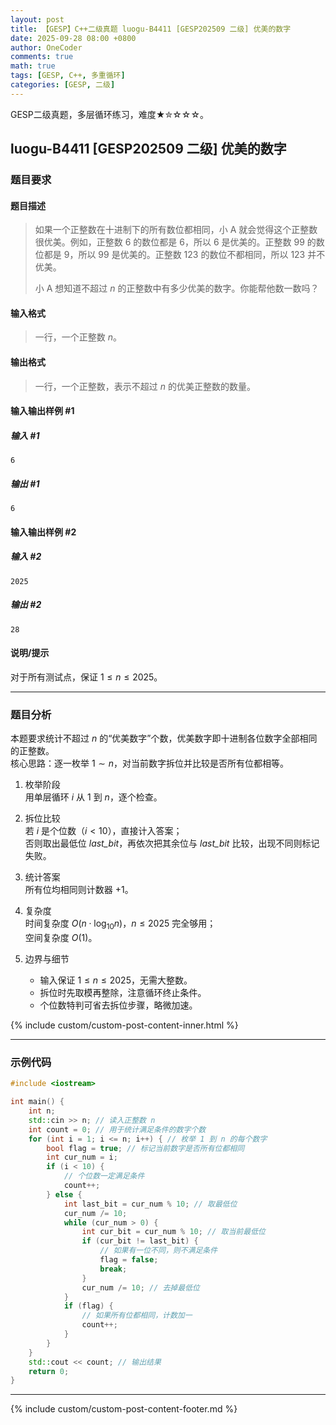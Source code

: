 ```yaml
---
layout: post
title: 【GESP】C++二级真题 luogu-B4411 [GESP202509 二级] 优美的数字
date: 2025-09-28 08:00 +0800
author: OneCoder
comments: true
math: true
tags: [GESP, C++, 多重循环]
categories: [GESP, 二级]
---
```

GESP二级真题，多层循环练习，难度★✮☆☆☆。

<!--more-->

## luogu-B4411 [GESP202509 二级] 优美的数字

### 题目要求

#### 题目描述

>如果一个正整数在十进制下的所有数位都相同，小 A 就会觉得这个正整数很优美。例如，正整数 $6$ 的数位都是 $6$，所以 $6$ 是优美的。正整数 $99$ 的数位都是 $9$，所以 $99$ 是优美的。正整数 $123$ 的数位不都相同，所以 $123$ 并不优美。
>
>小 A 想知道不超过 $n$ 的正整数中有多少优美的数字。你能帮他数一数吗？

#### 输入格式

>一行，一个正整数 $n$。

#### 输出格式

>一行，一个正整数，表示不超过 $n$ 的优美正整数的数量。

#### 输入输出样例 #1

##### 输入 #1

```plaintext
6
```

##### 输出 #1

```plaintext
6
```

#### 输入输出样例 #2

##### 输入 #2

```plaintext
2025
```

##### 输出 #2

```plaintext
28
```

#### 说明/提示

对于所有测试点，保证 $1 \leq n \leq 2025$。

---

### 题目分析

本题要求统计不超过 $n$ 的“优美数字”个数，优美数字即十进制各位数字全部相同的正整数。  
核心思路：逐一枚举 $1\sim n$，对当前数字拆位并比较是否所有位都相等。

1. 枚举阶段  
   用单层循环 $i$ 从 $1$ 到 $n$，逐个检查。

2. 拆位比较  
   若 $i$ 是个位数（$i<10$），直接计入答案；  
   否则取出最低位 $\textit{last\_bit}$，再依次把其余位与 $\textit{last\_bit}$ 比较，出现不同则标记失败。

3. 统计答案  
   所有位均相同则计数器 $+1$。

4. 复杂度  
   时间复杂度 $O(n\cdot\log_{10}n)$，$n\le 2025$ 完全够用；  
   空间复杂度 $O(1)$。

5. 边界与细节  
   - 输入保证 $1\le n\le 2025$，无需大整数。  
   - 拆位时先取模再整除，注意循环终止条件。  
   - 个位数特判可省去拆位步骤，略微加速。

{% include custom/custom-post-content-inner.html %}

---

### 示例代码

```cpp
#include <iostream>

int main() {
    int n;
    std::cin >> n; // 读入正整数 n
    int count = 0; // 用于统计满足条件的数字个数
    for (int i = 1; i <= n; i++) { // 枚举 1 到 n 的每个数字
        bool flag = true; // 标记当前数字是否所有位都相同
        int cur_num = i;
        if (i < 10) {
            // 个位数一定满足条件
            count++;
        } else {
            int last_bit = cur_num % 10; // 取最低位
            cur_num /= 10;
            while (cur_num > 0) {
                int cur_bit = cur_num % 10; // 取当前最低位
                if (cur_bit != last_bit) {
                    // 如果有一位不同，则不满足条件
                    flag = false;
                    break;
                }
                cur_num /= 10; // 去掉最低位
            }
            if (flag) {
                // 如果所有位都相同，计数加一
                count++;
            }
        }
    }
    std::cout << count; // 输出结果
    return 0;
}
```

---

{% include custom/custom-post-content-footer.md %}
